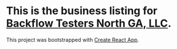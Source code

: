 # This is the business listing for [Backflow Testers North GA, LLC](https://www.backflowtestersnorthga.com).

This project was bootstrapped with [Create React App](https://github.com/facebook/create-react-app).

